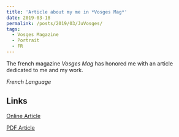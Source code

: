 ```yaml
---
title: 'Article about my me in *Vosges Mag*'
date: 2019-03-18
permalink: /posts/2019/03/JuVosges/
tags:
  - Vosges Magazine
  - Portrait
  - FR
---
```


The french magazine *Vosges Mag* has honored me with an article dedicated to me and my work.

*French Language*

Links
------
[Online Article](https://www.vosges.fr/vosges-mag/webzine/articles/id/11886/julien-gamerro-chercheur-en-suisse-et-ambassadeur-des-vosges)

[PDF Article](http://gamerro.github.io/files/vidynew01.pdf)
